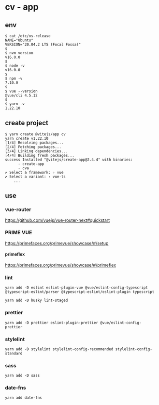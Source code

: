 # cv - app

## env

```
$ cat /etc/os-release
NAME="Ubuntu"
VERSION="20.04.2 LTS (Focal Fossa)"
$
$ nvm version
v16.0.0
$
$ node -v
v16.0.0
$
$ npm -v
7.10.0
$
$ vue --version
@vue/cli 4.5.12
$
$ yarn -v
1.22.10
```

## create project

```
$ yarn create @vitejs/app cv
yarn create v1.22.10
[1/4] Resolving packages...
[2/4] Fetching packages...
[3/4] Linking dependencies...
[4/4] Building fresh packages...
success Installed "@vitejs/create-app@2.4.4" with binaries:
      - create-app
      - cva
✔ Select a framework: › vue
✔ Select a variant: › vue-ts
    ...
```

## use

### vue-router

https://github.com/vuejs/vue-router-next#quickstart

### PRIME VUE

https://primefaces.org/primevue/showcase/#/setup

#### primeflex

https://primefaces.org/primevue/showcase/#/primeflex

### lint

```
yarn add -D eslint eslint-plugin-vue @vue/eslint-config-typescript @typescript-eslint/parser @typescript-eslint/eslint-plugin typescript
```

```
yarn add -D husky lint-staged
```

### prettier

```
yarn add -D prettier eslint-plugin-prettier @vue/eslint-config-prettier
```

### stylelint

```
yarn add -D stylelint stylelint-config-recommended stylelint-config-standard
```

### sass

```
yarn add -D sass
```

### date-fns

```
yarn add date-fns
```